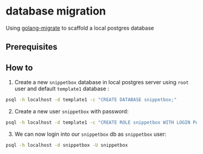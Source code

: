# database migration

Using [golang-migrate](https://github.com/golang-migrate/migrate) to scaffold a local postgres database

## Prerequisites

## How to
1. Create a new `snippetbox` database in local postgres server using `root` user and default `template1` database :
```sh
psql -h localhost -d template1 -c "CREATE DATABASE snippetbox;"
```

2. Create a new user `snippetbox` with password:
```sh
psql -h localhost -d template1 -c "CREATE ROLE snippetbox WITH LOGIN PASSWORD 'password';"
```

3. We can now login into our `snippetbox` db as `snippetbox` user:
```sh
psql -h localhost -d snippetbox -U snippetbox
```

